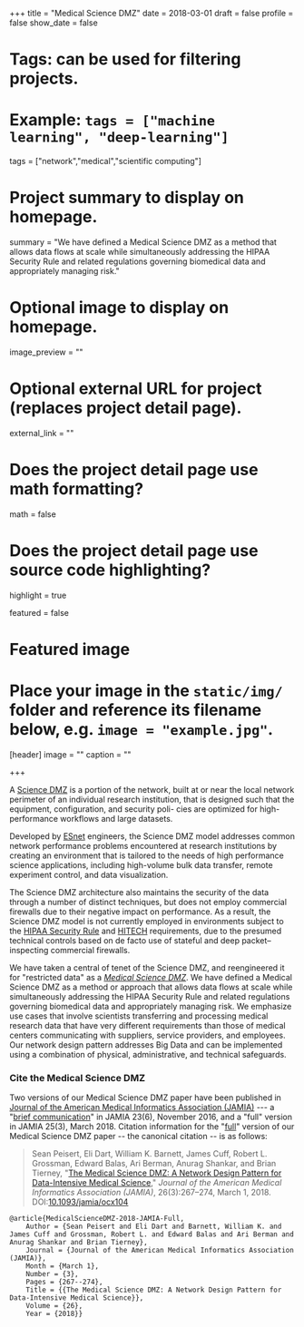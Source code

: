 +++
title = "Medical Science DMZ"
date = 2018-03-01
draft = false
profile = false
show_date = false

# Tags: can be used for filtering projects.
# Example: `tags = ["machine learning", "deep-learning"]`
tags = ["network","medical","scientific computing"]

# Project summary to display on homepage.
summary = "We have defined a Medical Science DMZ as a method that allows data flows at scale while simultaneously addressing the HIPAA Security Rule and related regulations governing biomedical data and appropriately managing risk."

# Optional image to display on homepage.
image_preview = ""

# Optional external URL for project (replaces project detail page).
external_link = ""

# Does the project detail page use math formatting?
math = false

# Does the project detail page use source code highlighting?
highlight = true

featured = false

# Featured image
# Place your image in the `static/img/` folder and reference its filename below, e.g. `image = "example.jpg"`.
[header]
image = ""
caption = ""

+++

A [Science DMZ](https://fasterdata.es.net/science-dmz/) is a portion of the network, built at or near the local network perimeter of an individual research institution, that is designed such that the equipment, configuration, and security poli- cies are optimized for high-performance workflows and large datasets.

Developed by [ESnet](https://es.net) engineers, the Science DMZ model addresses common network performance problems encountered at research institutions by creating an environment that is tailored to the needs of high performance science applications, including high-volume bulk data transfer, remote experiment control, and data visualization. 

The Science DMZ architecture also maintains the security of the data through a number of distinct techniques, but does not employ commercial firewalls due to their negative impact on performance. As a result, the Science DMZ model is not currently employed in environments subject to the [HIPAA Security Rule](https://www.hhs.gov/hipaa/for-professionals/) and [HITECH](https://www.hhs.gov/hipaa/for-professionals/special-topics/hitech-act-enforcement-interim-final-rule/) requirements, due to the presumed technical controls based on de facto use of stateful and deep packet–inspecting commercial firewalls. 

We have taken a central of tenet of the Science DMZ, and reengineered it for "restricted data" as a [*Medical Science DMZ*](https://academic.oup.com/jamia/article/doi/10.1093/jamia/ocx104/4367749/The-medical-science-DMZ-a-network-design-pattern).  We have defined a Medical Science DMZ as a method or approach that allows data flows at scale while simultaneously addressing the HIPAA Security Rule and related regulations governing biomedical data and appropriately managing risk.  We emphasize use cases that involve scientists transferring and processing medical research data that have very different requirements than those of medical centers communicating with suppliers, service providers, and employees.  Our network design pattern addresses Big Data and can be implemented using a combination of physical, administrative, and technical safeguards.

### Cite the Medical Science DMZ

Two versions of our Medical Science DMZ paper have been published in [Journal of the American Medical Informatics Association (JAMIA)](http://jamia.oxfordjournals.org) --- a "[brief communication][BC]" in JAMIA 23(6), November 2016, and a "full" version in JAMIA 25(3), March 2018.  Citation information for the "[full][Full]" version of our Medical Science DMZ paper -- the canonical citation -- is as follows:

[BC]: http://jamia.oxfordjournals.org/content/23/6/1199.article-info
[Full]: https://academic.oup.com/jamia/article/doi/10.1093/jamia/ocx104/4367749/The-medical-science-DMZ-a-network-design-pattern

> Sean Peisert, Eli Dart, William K. Barnett, James Cuff, Robert L. Grossman, Edward Balas, Ari Berman, Anurag Shankar, and Brian Tierney, "[The Medical Science DMZ: A Network Design Pattern for Data-Intensive Medical Science](https://academic.oup.com/jamia/article/doi/10.1093/jamia/ocx104/4367749/The-medical-science-DMZ-a-network-design-pattern)," *Journal of the American Medical Informatics Association (JAMIA)*, 26(3):267–274, March 1, 2018.  DOI:[10.1093/jamia/ocx104](http://dx.doi.org/10.1093/jamia/ocx104)

```
@article{MedicalScienceDMZ-2018-JAMIA-Full,
	Author = {Sean Peisert and Eli Dart and Barnett, William K. and James Cuff and Grossman, Robert L. and Edward Balas and Ari Berman and Anurag Shankar and Brian Tierney},
	Journal = {Journal of the American Medical Informatics Association (JAMIA)},
	Month = {March 1},
	Number = {3},
	Pages = {267--274},
	Title = {{The Medical Science DMZ: A Network Design Pattern for Data-Intensive Medical Science}},
	Volume = {26},
	Year = {2018}}
```
